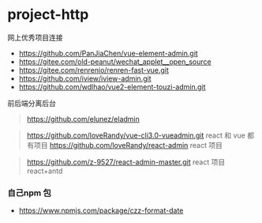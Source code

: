 # project-http
网上优秀项目连接
* https://github.com/PanJiaChen/vue-element-admin.git
* https://gitee.com/old-peanut/wechat_applet__open_source
* https://gitee.com/renrenio/renren-fast-vue.git
* https://github.com/iview/iview-admin.git
* https://github.com/wdlhao/vue2-element-touzi-admin.git

前后端分离后台
> https://github.com/elunez/eladmin

> https://github.com/loveRandy/vue-cli3.0-vueadmin.git  react 和 vue 都有项目
> https://github.com/loveRandy/react-admin  react 项目

> https://github.com/z-9527/react-admin-master.git react 项目 react+antd


### 自己npm 包
* https://www.npmjs.com/package/czz-format-date
